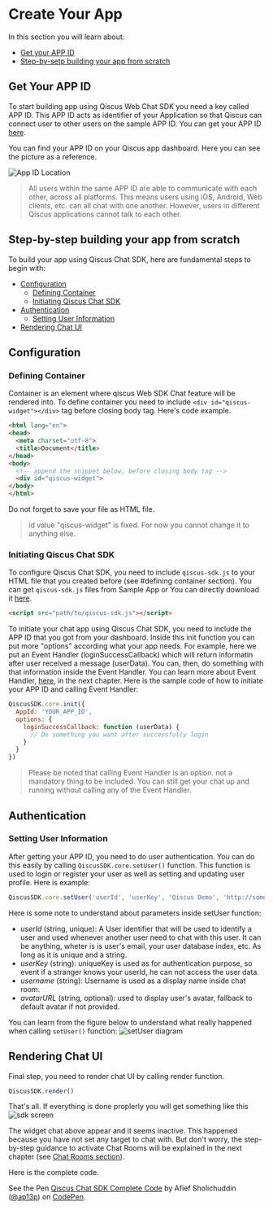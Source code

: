 # Create Your App

In this section you will learn about:
- [Get your APP ID](#get-your-app-id)
- [Step-by-setp building your app from scratch](#step-by-step-building-your-app-from-scratch)

## Get Your APP ID
To start building app using Qiscus Web Chat SDK you need a key called APP ID.
This APP ID acts as identifier of your Application so that Qiscus can connect
user to other users on the sample APP ID. You can get your APP ID
[here](https://www.qiscus.com/dashboard/register).

You can find your APP ID on your Qiscus app dashboard. Here you can see the
picture as a reference.

![App ID Location](https://cdn.rawgit.com/qiscus/qiscus-sdk-web/feature/docs/docs/images/app-id.png "Your APP ID location")

> All users within the same APP ID are able to communicate with each other,
> across all platforms. This means users using iOS, Android, Web clients, etc.
> can all chat with one another. However, users in different Qiscus
> applications cannot talk to each other.

## Step-by-step building your app from scratch
To build your app using Qiscus Chat SDK, here are fundamental steps to begin
with:
- [Configuration](#configuration)
  - [Defining Container](#defining-container)
  - [Initiating Qiscus Chat SDK](#initiating-qiscus-chat-sdk)
- [Authentication](#authentication)
  - [Setting User Information](#setting-user-information)
- [Rendering Chat UI](#rendering-chat-ui)

## Configuration

### Defining Container
Container is an element where qiscus Web SDK Chat feature will be rendered into.
To define container you need to include `<div id="qiscus-widget"></div>` tag
before closing body tag. Here's code example.
```html
<html lang="en">
<head>
  <meta charset="utf-8">
  <title>Document</title>
</head>
<body>
  <!-- append the snippet below, before closing body tag -->
  <div id="qiscus-widget">
</body>
</html>
```
Do not forget to save your file as HTML file.
> id value "qiscus-widget" is fixed. For now you cannot change it to anything
> else.


### Initiating Qiscus Chat SDK
To configure Qiscus Chat SDK, you need to include `qiscus-sdk.js` to your HTML
file that you created before (see #defining container section). You can get
`qiscus-sdk.js` files from Sample App or You can directly download it
[here](https://github.com/qiscus/qiscus-sdk-web/releases/latest).
```html
<script src="path/to/qiscus-sdk.js"></script>
```
To initiate your chat app using Qiscus Chat SDK, you need to include the APP ID
that you got from your dashboard. Inside this init function you can put more
"options" according what your app needs. For example, here we put an
Event Handler (loginSuccessCallback) which will return informatin after user
received a message (userData). You can, then, do something with that information
inside the Event Handler. You can learn more about Event Handler,
[here](/documentation/web/event-handler),
in the next chapter. Here is the sample code of how to initiate your
APP ID and calling Event Handler:
```javascript
QiscusSDK.core.init({
  AppId: 'YOUR_APP_ID',
  options: {
    loginSuccessCallback: function (userData) {
      // Do something you want after successfully login
    }
  }
})
```
> Please be noted that calling Event Handler is an option. not a mandatory
> thing to be included. You can still get your chat up and running without
> calling any of the Event Handler.

## Authentication

### Setting User Information
After getting your APP ID, you need to do user authentication. You can do this
easily by calling `QiscusSDK.core.setUser()` function. This function is used to
login or register your user as well as setting and updating user profile.
Here is example:
```javascript
QiscusSDK.core.setUser('userId', 'userKey', 'Qiscus Demo', 'http://some-url.com/avatar.png');
```
Here is some note to understand about parameters inside setUser function:
- *userId* (string, unique): A User identifier that will be used to identify
  a user and used whenever another user need to chat with this user. It can
  be anything, wheter is is user's email, your user database index, etc.
  As long as it is unique and a string.
- *userKey* (string): uniqueKey is used as for authentication purpose, so event
  if a stranger knows your userId, he can not access the user data.
- *username* (string): Username is used as a display name inside chat room.
- *avatarURL* (string, optional): used to display user's avatar, fallback to
  default avatar if not provided.

You can learn from the figure below to understand what really happened when
calling `setUser()` function:
![setUser diagram](https://cdn.rawgit.com/qiscus/qiscus-sdk-web/feature/docs/docs/images/auth-diagram.png "setUser Authentication flow")

## Rendering Chat UI

Final step, you need to render chat UI by calling render function.
```javascript
QiscusSDK.render()
```

That's all. If everything is done proplerly you will get something like this
![sdk screen](https://cdn.rawgit.com/qiscus/qiscus-sdk-web/feature/docs/docs/images/sdk-screen.png "SDK Screen")

The widget chat above appear and it seems inactive. This happened because
you have not set any target to chat with. But don't worry, the step-by-step
guidance to activate Chat Rooms will be explained in the next chapter
(see [Chat Rooms section](/documentation/web/chat-rooms)).

Here is the complete code.
<p data-height="286" data-theme-id="0" data-slug-hash="aLKJap" data-default-tab="html" data-user="ap13p" data-embed-version="2" data-pen-title="Qiscus Chat SDK Complete Code" class="codepen">See the Pen <a href="https://codepen.io/ap13p/pen/aLKJap/">Qiscus Chat SDK Complete Code</a> by Afief Sholichuddin (<a href="https://codepen.io/ap13p">@ap13p</a>) on <a href="https://codepen.io">CodePen</a>.</p>
<script async src="https://production-assets.codepen.io/assets/embed/ei.js"></script>
